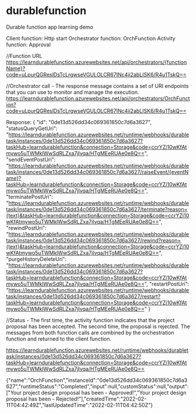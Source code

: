 # durablefunction
Durable function app learning demo

Client function: Http start
Orchestrator function: OrchFunction
Activity function: Approval


//Function URL
https://learndurablefunction.azurewebsites.net/api/orchestrators/{functionName}?code=uLpurQGReslDsTcLrgwseVGULOLCR67INc4ii2abLISK6/R4u1TskQ==

//Orchestrator call - The response message contains a set of URI endpoints that you can use to monitor and manage the execution.
https://learndurablefunction.azurewebsites.net/api/orchestrators/OrchFunction?code=uLpurQGReslDsTcLrgwseVGULOLCR67INc4ii2abLISK6/R4u1TskQ==

Response:
{
  "id": "0de13d526dd34c069361850c7d6a3627",
  "statusQueryGetUri": "https://learndurablefunction.azurewebsites.net/runtime/webhooks/durabletask/instances/0de13d526dd34c069361850c7d6a3627?taskHub=learndurablefunction&connection=Storage&code=ccrYZi10wKfAtmywo5uTWMklWwSdRLZxa7jIvqa/HTgMEeRUAe0e8Q==",
  "sendEventPostUri": "https://learndurablefunction.azurewebsites.net/runtime/webhooks/durabletask/instances/0de13d526dd34c069361850c7d6a3627/raiseEvent/{eventName}?taskHub=learndurablefunction&connection=Storage&code=ccrYZi10wKfAtmywo5uTWMklWwSdRLZxa7jIvqa/HTgMEeRUAe0e8Q==",
  "terminatePostUri": "https://learndurablefunction.azurewebsites.net/runtime/webhooks/durabletask/instances/0de13d526dd34c069361850c7d6a3627/terminate?reason={text}&taskHub=learndurablefunction&connection=Storage&code=ccrYZi10wKfAtmywo5uTWMklWwSdRLZxa7jIvqa/HTgMEeRUAe0e8Q==",
  "rewindPostUri": "https://learndurablefunction.azurewebsites.net/runtime/webhooks/durabletask/instances/0de13d526dd34c069361850c7d6a3627/rewind?reason={text}&taskHub=learndurablefunction&connection=Storage&code=ccrYZi10wKfAtmywo5uTWMklWwSdRLZxa7jIvqa/HTgMEeRUAe0e8Q==",
  "purgeHistoryDeleteUri": "https://learndurablefunction.azurewebsites.net/runtime/webhooks/durabletask/instances/0de13d526dd34c069361850c7d6a3627?taskHub=learndurablefunction&connection=Storage&code=ccrYZi10wKfAtmywo5uTWMklWwSdRLZxa7jIvqa/HTgMEeRUAe0e8Q==",
  "restartPostUri": "https://learndurablefunction.azurewebsites.net/runtime/webhooks/durabletask/instances/0de13d526dd34c069361850c7d6a3627/restart?taskHub=learndurablefunction&connection=Storage&code=ccrYZi10wKfAtmywo5uTWMklWwSdRLZxa7jIvqa/HTgMEeRUAe0e8Q=="
}

//Status - The first time, the activity function indicates that the project proposal has been accepted. The second time, the proposal is rejected. The messages from both function calls are combined by the orchestration function and returned to the client function.

https://learndurablefunction.azurewebsites.net/runtime/webhooks/durabletask/instances/0de13d526dd34c069361850c7d6a3627?taskHub=learndurablefunction&connection=Storage&code=ccrYZi10wKfAtmywo5uTWMklWwSdRLZxa7jIvqa/HTgMEeRUAe0e8Q==

{"name":"OrchFunction","instanceId":"0de13d526dd34c069361850c7d6a3627","runtimeStatus":"Completed","input":null,"customStatus":null,"output":["Your project design proposal has been -  Approved!","Your project design proposal has been -  Rejected!"],"createdTime":"2022-02-11T04:42:49Z","lastUpdatedTime":"2022-02-11T04:42:50Z"}
